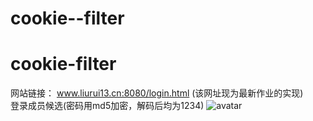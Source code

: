 # cookie--filter
# cookie-filter
网站链接：  www.liurui13.cn:8080/login.html (该网址现为最新作业的实现)  
登录成员候选(密码用md5加密，解码后均为1234)
![avatar](http://www.liurui13.cn/img/t_users.png)
